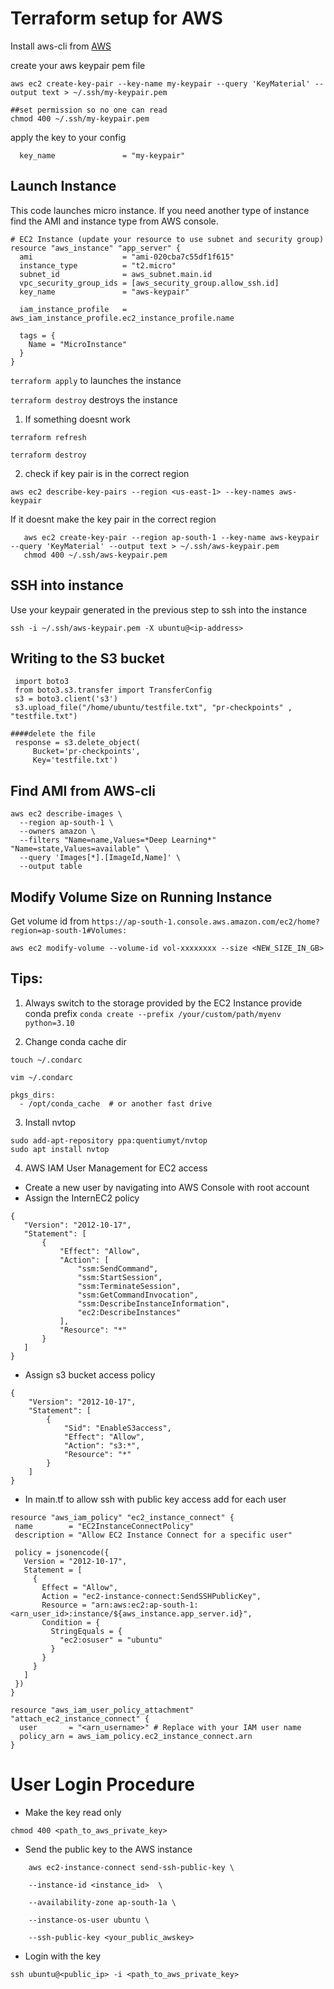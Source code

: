 # Terraform setup for AWS 

Install aws-cli from [AWS](https://docs.aws.amazon.com/cli/latest/userguide/getting-started-install.html)  

create your aws keypair pem file 

```
aws ec2 create-key-pair --key-name my-keypair --query 'KeyMaterial' --output text > ~/.ssh/my-keypair.pem

##set permission so no one can read 
chmod 400 ~/.ssh/my-keypair.pem

```

apply the key to your config 

```
  key_name               = "my-keypair"
```

## Launch Instance 

This code launches micro instance. If you need another type of instance find the AMI and instance type from AWS console. 
```
# EC2 Instance (update your resource to use subnet and security group)
resource "aws_instance" "app_server" {
  ami                    = "ami-020cba7c55df1f615"
  instance_type          = "t2.micro"
  subnet_id              = aws_subnet.main.id
  vpc_security_group_ids = [aws_security_group.allow_ssh.id]
  key_name               = "aws-keypair"

  iam_instance_profile   = aws_iam_instance_profile.ec2_instance_profile.name

  tags = {
    Name = "MicroInstance"
  }
}

```
`terraform apply` to launches the instance

`terraform destroy` destroys the instance 


1. If something doesnt work 

```
terraform refresh

terraform destroy
``` 

2. check if key pair is in the correct region

```
aws ec2 describe-key-pairs --region <us-east-1> --key-names aws-keypair 
```
If it doesnt make the key pair in the correct region

```
   aws ec2 create-key-pair --region ap-south-1 --key-name aws-keypair --query 'KeyMaterial' --output text > ~/.ssh/aws-keypair.pem
   chmod 400 ~/.ssh/aws-keypair.pem
```

## SSH into instance
Use your keypair generated in the previous step to ssh into the instance
```
ssh -i ~/.ssh/aws-keypair.pem -X ubuntu@<ip-address>
```

## Writing to the S3 bucket 
```
 import boto3
 from boto3.s3.transfer import TransferConfig
 s3 = boto3.client('s3') 
 s3.upload_file("/home/ubuntu/testfile.txt", "pr-checkpoints" , "testfile.txt")
 ````

```
####delete the file
 response = s3.delete_object(
     Bucket='pr-checkpoints',
     Key='testfile.txt')
```

## Find AMI from AWS-cli 

```
aws ec2 describe-images \
  --region ap-south-1 \
  --owners amazon \
  --filters "Name=name,Values=*Deep Learning*" "Name=state,Values=available" \
  --query 'Images[*].[ImageId,Name]' \
  --output table 
  ```


## Modify Volume Size on Running Instance 
Get volume id from `https://ap-south-1.console.aws.amazon.com/ec2/home?region=ap-south-1#Volumes:` 

```
aws ec2 modify-volume --volume-id vol-xxxxxxxx --size <NEW_SIZE_IN_GB>
```


## Tips:

1. Always switch to the storage provided by the EC2 Instance provide conda prefix 
`conda create --prefix /your/custom/path/myenv python=3.10` 

2. Change conda cache dir 
```
touch ~/.condarc

vim ~/.condarc

pkgs_dirs:
  - /opt/conda_cache  # or another fast drive

```

3. Install nvtop 

```
sudo add-apt-repository ppa:quentiumyt/nvtop
sudo apt install nvtop
```

4. AWS IAM User Management for EC2 access 
 - Create a new user by navigating into AWS Console with root account 
 - Assign the InternEC2 policy 

 ```
 {
    "Version": "2012-10-17",
    "Statement": [
        {
            "Effect": "Allow",
            "Action": [
                "ssm:SendCommand",
                "ssm:StartSession",
                "ssm:TerminateSession",
                "ssm:GetCommandInvocation",
                "ssm:DescribeInstanceInformation",
                "ec2:DescribeInstances"
            ],
            "Resource": "*"
        }
    ]
}

```
 - Assign s3 bucket access policy  
```
{
    "Version": "2012-10-17",
    "Statement": [
        {
            "Sid": "EnableS3access",
            "Effect": "Allow",
            "Action": "s3:*",
            "Resource": "*"
        }
    ]
}
```
 - In main.tf to allow ssh with public key access add for each user 

 ```
 resource "aws_iam_policy" "ec2_instance_connect" {
  name        = "EC2InstanceConnectPolicy"
  description = "Allow EC2 Instance Connect for a specific user"

  policy = jsonencode({
    Version = "2012-10-17",
    Statement = [
      {
        Effect = "Allow",
        Action = "ec2-instance-connect:SendSSHPublicKey",
        Resource = "arn:aws:ec2:ap-south-1:<arn_user_id>:instance/${aws_instance.app_server.id}",
        Condition = {
          StringEquals = {
            "ec2:osuser" = "ubuntu"
          }
        }
      }
    ]
  })
}
```

```
resource "aws_iam_user_policy_attachment" "attach_ec2_instance_connect" {
  user       = "<arn_username>" # Replace with your IAM user name
  policy_arn = aws_iam_policy.ec2_instance_connect.arn
}
```


# User Login Procedure 

- Make the key read only 

```
chmod 400 <path_to_aws_private_key>
```
 
- Send the public key to the AWS instance 

```
    aws ec2-instance-connect send-ssh-public-key \

    --instance-id <instance_id>  \

    --availability-zone ap-south-1a \ 

    --instance-os-user ubuntu \

    --ssh-public-key <your_public_awskey>
``` 
 
- Login with the key 

```
ssh ubuntu@<public_ip> -i <path_to_aws_private_key>
``` 